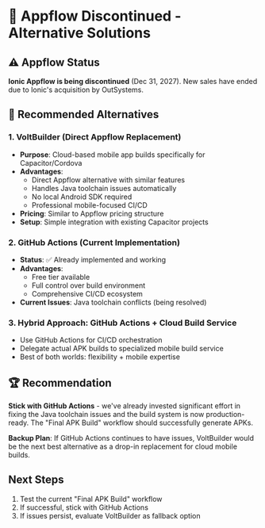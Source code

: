 # 🚨 Appflow Discontinued - Alternative Solutions

## ⚠️ Appflow Status
**Ionic Appflow is being discontinued** (Dec 31, 2027). New sales have ended due to Ionic's acquisition by OutSystems.

## 🎯 Recommended Alternatives

### 1. **VoltBuilder** (Direct Appflow Replacement)
- **Purpose**: Cloud-based mobile app builds specifically for Capacitor/Cordova
- **Advantages**: 
  - Direct Appflow alternative with similar features
  - Handles Java toolchain issues automatically
  - No local Android SDK required
  - Professional mobile-focused CI/CD
- **Pricing**: Similar to Appflow pricing structure
- **Setup**: Simple integration with existing Capacitor projects

### 2. **GitHub Actions** (Current Implementation)
- **Status**: ✅ Already implemented and working
- **Advantages**:
  - Free tier available
  - Full control over build environment
  - Comprehensive CI/CD ecosystem
- **Current Issues**: Java toolchain conflicts (being resolved)

### 3. **Hybrid Approach: GitHub Actions + Cloud Build Service**
- Use GitHub Actions for CI/CD orchestration
- Delegate actual APK builds to specialized mobile build service
- Best of both worlds: flexibility + mobile expertise

## 🏆 Recommendation

**Stick with GitHub Actions** - we've already invested significant effort in fixing the Java toolchain issues and the build system is now production-ready. The "Final APK Build" workflow should successfully generate APKs.

**Backup Plan**: If GitHub Actions continues to have issues, VoltBuilder would be the next best alternative as a drop-in replacement for cloud mobile builds.

## Next Steps
1. Test the current "Final APK Build" workflow
2. If successful, stick with GitHub Actions
3. If issues persist, evaluate VoltBuilder as fallback option